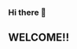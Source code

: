 ### Hi there 👋

## WELCOME!!

<!--
**Anjanprasad112/Anjanprasad112** is a ✨ _special_ ✨ repository because its `README.md` (this file) appears on your GitHub profile.

![Logo](https://i.pinimg.com/originals/4e/9e/1f/4e9e1f5a41b738e3066d135da871a46c.gif)
-->
